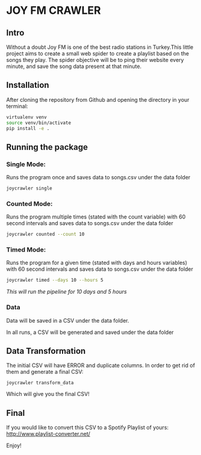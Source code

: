 # JOY FM CRAWLER

## Intro
Without a doubt Joy FM is one of the best radio stations in Turkey.This little 
project aims to create a small web spider to create a playlist based on the songs they play. The spider 
objective will be to ping their website every minute, and save the song data present 
at that minute.

## Installation

After cloning the repository from Github and opening the directory in your terminal:
```sh
virtualenv venv
source venv/bin/activate
pip install -e .

```

## Running the package

### Single Mode:
Runs the program once and saves data to songs.csv under the data folder

```sh
joycrawler single
```

### Counted Mode:
Runs the program multiple times (stated with the count variable) with 60 second 
intervals and saves data to songs.csv under the data folder
```sh
joycrawler counted --count 10
```

### Timed Mode:
Runs the program for a given time (stated with days and hours variables) with 
60 second intervals and saves data to songs.csv under the data folder
```sh
joycrawler timed --days 10 --hours 5
```

_This will run the pipeline for 10 days and 5 hours_

### Data
Data will be saved in a CSV under the data folder. 


In all runs, a CSV will be generated and saved under the data folder

## Data Transformation 

The initial CSV will have ERROR and duplicate columns. In order to get rid of them and generate a final CSV:

```shell
joycrawler transform_data
```

Which will give you the final CSV!


## Final

If you would like to convert this CSV to a Spotify Playlist of yours:
http://www.playlist-converter.net/

Enjoy!
